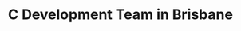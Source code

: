 ---
title: C Development Team in Brisbane
permalink: /landings/locations/brisbane/developer/c
technology: C
location: Brisbane
---